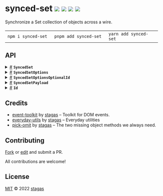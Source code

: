<h1>
synced-set <a href="https://npmjs.org/package/synced-set"><img src="https://img.shields.io/badge/npm-v1.0.0-F00.svg?colorA=000"/></a> <a href="src"><img src="https://img.shields.io/badge/loc-133-FFF.svg?colorA=000"/></a> <a href="https://cdn.jsdelivr.net/npm/synced-set@1.0.0/dist/synced-set.min.js"><img src="https://img.shields.io/badge/brotli-1.9K-333.svg?colorA=000"/></a> <a href="LICENSE"><img src="https://img.shields.io/badge/license-MIT-F0B.svg?colorA=000"/></a>
</h1>

<p></p>

Synchronize a Set collection of objects across a wire.

<h4>
<table><tr><td title="Triple click to select and copy paste">
<code>npm i synced-set </code>
</td><td title="Triple click to select and copy paste">
<code>pnpm add synced-set </code>
</td><td title="Triple click to select and copy paste">
<code>yarn add synced-set</code>
</td></tr></table>
</h4>

## API

<p>  <details id="SyncedSet$44" title="Class" ><summary><span><a href="#SyncedSet$44">#</a></span>  <code><strong>SyncedSet</strong></code>    </summary>  <a href="src/synced-set.ts#L32">src/synced-set.ts#L32</a>  <ul>        <p>  <details id="constructor$45" title="Constructor" ><summary><span><a href="#constructor$45">#</a></span>  <code><strong>constructor</strong></code><em>(options)</em>    </summary>  <a href="src/synced-set.ts#L44">src/synced-set.ts#L44</a>  <ul>    <p>  <details id="new SyncedSet$46" title="ConstructorSignature" ><summary><span><a href="#new SyncedSet$46">#</a></span>  <code><strong>new SyncedSet</strong></code><em>()</em>    </summary>    <ul><p><a href="#SyncedSet$44">SyncedSet</a>&lt;<a href="#T$47">T</a>, <a href="#R$48">R</a>&gt;</p>      <p>  <details id="options$49" title="Parameter" ><summary><span><a href="#options$49">#</a></span>  <code><strong>options</strong></code>    </summary>    <ul><p><a href="#SyncedSetOptionsOptionalId$26">SyncedSetOptionsOptionalId</a>&lt;<a href="#T$47">T</a>, <a href="#R$48">R</a>&gt;</p>        </ul></details></p>  </ul></details></p>    </ul></details><details id="added$51" title="Property" ><summary><span><a href="#added$51">#</a></span>  <code><strong>added</strong></code>  <span><span>&nbsp;=&nbsp;</span>  <code>...</code></span>  </summary>  <a href="src/synced-set.ts#L35">src/synced-set.ts#L35</a>  <ul><p><span>Set</span>&lt;<a href="#T$47">T</a>&gt;</p>        </ul></details><details id="deleted$53" title="Property" ><summary><span><a href="#deleted$53">#</a></span>  <code><strong>deleted</strong></code>  <span><span>&nbsp;=&nbsp;</span>  <code>...</code></span>  </summary>  <a href="src/synced-set.ts#L37">src/synced-set.ts#L37</a>  <ul><p><span>Set</span>&lt;<a href="#T$47">T</a>  [keyof     <a href="#T$47">T</a>]&gt;</p>        </ul></details><details id="map$50" title="Property" ><summary><span><a href="#map$50">#</a></span>  <code><strong>map</strong></code>  <span><span>&nbsp;=&nbsp;</span>  <code>...</code></span>  </summary>  <a href="src/synced-set.ts#L33">src/synced-set.ts#L33</a>  <ul><p><span>Map</span>&lt;<a href="#T$47">T</a>  [keyof     <a href="#T$47">T</a>], <a href="#T$47">T</a>&gt;</p>        </ul></details><details id="onadd$55" title="Property" ><summary><span><a href="#onadd$55">#</a></span>  <code><strong>onadd</strong></code>    </summary>  <a href="src/synced-set.ts#L41">src/synced-set.ts#L41</a>  <ul><p><span>EventHandler</span>&lt;<a href="#SyncedSet$44">SyncedSet</a>&lt;<a href="#T$47">T</a>, <a href="#R$48">R</a>&gt;, <span>CustomEvent</span>&lt;<a href="#T$47">T</a>&gt;&gt;</p>        </ul></details><details id="ondelete$56" title="Property" ><summary><span><a href="#ondelete$56">#</a></span>  <code><strong>ondelete</strong></code>    </summary>  <a href="src/synced-set.ts#L42">src/synced-set.ts#L42</a>  <ul><p><span>EventHandler</span>&lt;<a href="#SyncedSet$44">SyncedSet</a>&lt;<a href="#T$47">T</a>, <a href="#R$48">R</a>&gt;, <span>CustomEvent</span>&lt;<a href="#T$47">T</a>&gt;&gt;</p>        </ul></details><details id="options$54" title="Property" ><summary><span><a href="#options$54">#</a></span>  <code><strong>options</strong></code>    </summary>  <a href="src/synced-set.ts#L39">src/synced-set.ts#L39</a>  <ul><p><a href="#SyncedSetOptions$8">SyncedSetOptions</a>&lt;<a href="#T$47">T</a>, <a href="#R$48">R</a>&gt;</p>        </ul></details><details id="updated$52" title="Property" ><summary><span><a href="#updated$52">#</a></span>  <code><strong>updated</strong></code>  <span><span>&nbsp;=&nbsp;</span>  <code>...</code></span>  </summary>  <a href="src/synced-set.ts#L36">src/synced-set.ts#L36</a>  <ul><p><span>Set</span>&lt;<a href="#T$47">T</a>&gt;</p>        </ul></details><details id="size$57" title="Accessor" ><summary><span><a href="#size$57">#</a></span>  <code><strong>size</strong></code>    </summary>  <a href="src/synced-set.ts#L54">src/synced-set.ts#L54</a>  <ul>        </ul></details><details id="[iterator]$91" title="Method" ><summary><span><a href="#[iterator]$91">#</a></span>  <code><strong>[iterator]</strong></code><em>()</em>    </summary>  <a href="src/synced-set.ts#L50">src/synced-set.ts#L50</a>  <ul>    <p>      <p><strong>[iterator]</strong><em>()</em>  &nbsp;=&gt;  <ul><span>IterableIterator</span>&lt;<a href="#T$47">T</a>&gt;</ul></p></p>    </ul></details><details id="add$81" title="Method" ><summary><span><a href="#add$81">#</a></span>  <code><strong>add</strong></code><em>(object, fromRemote)</em>    </summary>  <a href="src/synced-set.ts#L104">src/synced-set.ts#L104</a>  <ul>    <p>    <details id="object$83" title="Parameter" ><summary><span><a href="#object$83">#</a></span>  <code><strong>object</strong></code>    </summary>    <ul><p><a href="#T$47">T</a></p>        </ul></details><details id="fromRemote$84" title="Parameter" ><summary><span><a href="#fromRemote$84">#</a></span>  <code><strong>fromRemote</strong></code>  <span><span>&nbsp;=&nbsp;</span>  <code>false</code></span>  </summary>    <ul><p>boolean</p>        </ul></details>  <p><strong>add</strong><em>(object, fromRemote)</em>  &nbsp;=&gt;  <ul><a href="#SyncedSet$44">SyncedSet</a>&lt;<a href="#T$47">T</a>, <a href="#R$48">R</a>&gt;</ul></p></p>    </ul></details><details id="clear$68" title="Method" ><summary><span><a href="#clear$68">#</a></span>  <code><strong>clear</strong></code><em>()</em>    </summary>  <a href="src/synced-set.ts#L62">src/synced-set.ts#L62</a>  <ul>    <p>      <p><strong>clear</strong><em>()</em>  &nbsp;=&gt;  <ul>void</ul></p></p>    </ul></details><details id="delete$85" title="Method" ><summary><span><a href="#delete$85">#</a></span>  <code><strong>delete</strong></code><em>(object)</em>    </summary>  <a href="src/synced-set.ts#L149">src/synced-set.ts#L149</a>  <ul>    <p>    <details id="object$87" title="Parameter" ><summary><span><a href="#object$87">#</a></span>  <code><strong>object</strong></code>    </summary>    <ul><p><a href="#T$47">T</a></p>        </ul></details>  <p><strong>delete</strong><em>(object)</em>  &nbsp;=&gt;  <ul>boolean</ul></p></p>    </ul></details><details id="deleteById$88" title="Method" ><summary><span><a href="#deleteById$88">#</a></span>  <code><strong>deleteById</strong></code><em>(id)</em>    </summary>  <a href="src/synced-set.ts#L168">src/synced-set.ts#L168</a>  <ul>    <p>    <details id="id$90" title="Parameter" ><summary><span><a href="#id$90">#</a></span>  <code><strong>id</strong></code>    </summary>    <ul><p><a href="#T$47">T</a>  [keyof     <a href="#T$47">T</a>]</p>        </ul></details>  <p><strong>deleteById</strong><em>(id)</em>  &nbsp;=&gt;  <ul>void</ul></p></p>    </ul></details><details id="forEach$59" title="Method" ><summary><span><a href="#forEach$59">#</a></span>  <code><strong>forEach</strong></code><em>(callback, thisArg)</em>    </summary>  <a href="src/synced-set.ts#L58">src/synced-set.ts#L58</a>  <ul>    <p>    <details id="callback$61" title="Function" ><summary><span><a href="#callback$61">#</a></span>  <code><strong>callback</strong></code><em>(value, value2, set)</em>    </summary>    <ul>    <p>    <details id="value$64" title="Parameter" ><summary><span><a href="#value$64">#</a></span>  <code><strong>value</strong></code>    </summary>    <ul><p><a href="#T$47">T</a></p>        </ul></details><details id="value2$65" title="Parameter" ><summary><span><a href="#value2$65">#</a></span>  <code><strong>value2</strong></code>    </summary>    <ul><p><a href="#T$47">T</a></p>        </ul></details><details id="set$66" title="Parameter" ><summary><span><a href="#set$66">#</a></span>  <code><strong>set</strong></code>    </summary>    <ul><p><span>Set</span>&lt;<a href="#T$47">T</a>&gt;</p>        </ul></details>  <p><strong>callback</strong><em>(value, value2, set)</em>  &nbsp;=&gt;  <ul>void</ul></p></p>    </ul></details><details id="thisArg$67" title="Parameter" ><summary><span><a href="#thisArg$67">#</a></span>  <code><strong>thisArg</strong></code>    </summary>    <ul><p>any</p>        </ul></details>  <p><strong>forEach</strong><em>(callback, thisArg)</em>  &nbsp;=&gt;  <ul>void</ul></p></p>    </ul></details><details id="has$75" title="Method" ><summary><span><a href="#has$75">#</a></span>  <code><strong>has</strong></code><em>(object)</em>    </summary>  <a href="src/synced-set.ts#L90">src/synced-set.ts#L90</a>  <ul>    <p>    <details id="object$77" title="Parameter" ><summary><span><a href="#object$77">#</a></span>  <code><strong>object</strong></code>    </summary>    <ul><p><a href="#T$47">T</a></p>        </ul></details>  <p><strong>has</strong><em>(object)</em>  &nbsp;=&gt;  <ul>boolean</ul></p></p>    </ul></details><details id="receive$72" title="Method" ><summary><span><a href="#receive$72">#</a></span>  <code><strong>receive</strong></code><em>(payload)</em>    </summary>  <a href="src/synced-set.ts#L78">src/synced-set.ts#L78</a>  <ul>    <p>    <details id="payload$74" title="Parameter" ><summary><span><a href="#payload$74">#</a></span>  <code><strong>payload</strong></code>    </summary>    <ul><p><a href="#SyncedSetPayload$3">SyncedSetPayload</a>&lt;<a href="#T$47">T</a>&gt;</p>        </ul></details>  <p><strong>receive</strong><em>(payload)</em>  &nbsp;=&gt;  <ul>void</ul></p></p>    </ul></details><details id="send$70" title="Method" ><summary><span><a href="#send$70">#</a></span>  <code><strong>send</strong></code><em>()</em>    </summary>  <a href="src/synced-set.ts#L66">src/synced-set.ts#L66</a>  <ul>    <p>      <p><strong>send</strong><em>()</em>  &nbsp;=&gt;  <ul>void</ul></p></p>    </ul></details><details id="update$78" title="Method" ><summary><span><a href="#update$78">#</a></span>  <code><strong>update</strong></code><em>(object)</em>    </summary>  <a href="src/synced-set.ts#L95">src/synced-set.ts#L95</a>  <ul>    <p>    <details id="object$80" title="Parameter" ><summary><span><a href="#object$80">#</a></span>  <code><strong>object</strong></code>    </summary>    <ul><p><a href="#T$47">T</a></p>        </ul></details>  <p><strong>update</strong><em>(object)</em>  &nbsp;=&gt;  <ul>void</ul></p></p>    </ul></details></p></ul></details><details id="SyncedSetOptions$8" title="Interface" ><summary><span><a href="#SyncedSetOptions$8">#</a></span>  <code><strong>SyncedSetOptions</strong></code>    </summary>  <a href="src/synced-set.ts#L13">src/synced-set.ts#L13</a>  <ul>        <p>  <details id="id$9" title="Property" ><summary><span><a href="#id$9">#</a></span>  <code><strong>id</strong></code>    </summary>  <a href="src/synced-set.ts#L14">src/synced-set.ts#L14</a>  <ul><p>keyof     <a href="#T$24">T</a></p>        </ul></details><details id="pick$10" title="Property" ><summary><span><a href="#pick$10">#</a></span>  <code><strong>pick</strong></code>    </summary>  <a href="src/synced-set.ts#L15">src/synced-set.ts#L15</a>  <ul><p>keyof     <a href="#T$24">T</a>  []</p>        </ul></details><details id="equal$20" title="Method" ><summary><span><a href="#equal$20">#</a></span>  <code><strong>equal</strong></code><em>(prev, next)</em>    </summary>    <ul>    <p>    <details id="prev$22" title="Parameter" ><summary><span><a href="#prev$22">#</a></span>  <code><strong>prev</strong></code>    </summary>    <ul><p><a href="#R$25">R</a></p>        </ul></details><details id="next$23" title="Parameter" ><summary><span><a href="#next$23">#</a></span>  <code><strong>next</strong></code>    </summary>    <ul><p><a href="#R$25">R</a></p>        </ul></details>  <p><strong>equal</strong><em>(prev, next)</em>  &nbsp;=&gt;  <ul>boolean</ul></p></p>    </ul></details><details id="reducer$17" title="Method" ><summary><span><a href="#reducer$17">#</a></span>  <code><strong>reducer</strong></code><em>(object)</em>    </summary>    <ul>    <p>    <details id="object$19" title="Parameter" ><summary><span><a href="#object$19">#</a></span>  <code><strong>object</strong></code>    </summary>    <ul><p><a href="#T$24">T</a></p>        </ul></details>  <p><strong>reducer</strong><em>(object)</em>  &nbsp;=&gt;  <ul><a href="#R$25">R</a></ul></p></p>    </ul></details><details id="send$11" title="Method" ><summary><span><a href="#send$11">#</a></span>  <code><strong>send</strong></code><em>(payload, cb)</em>    </summary>    <ul>    <p>    <details id="payload$13" title="Parameter" ><summary><span><a href="#payload$13">#</a></span>  <code><strong>payload</strong></code>    </summary>    <ul><p><a href="#SyncedSetPayload$3">SyncedSetPayload</a>&lt;<a href="#T$24">T</a>&gt;</p>        </ul></details><details id="cb$14" title="Function" ><summary><span><a href="#cb$14">#</a></span>  <code><strong>cb</strong></code><em>()</em>    </summary>    <ul>    <p>      <p><strong>cb</strong><em>()</em>  &nbsp;=&gt;  <ul>void</ul></p></p>    </ul></details>  <p><strong>send</strong><em>(payload, cb)</em>  &nbsp;=&gt;  <ul>void</ul></p></p>    </ul></details></p></ul></details><details id="SyncedSetOptionsOptionalId$26" title="Interface" ><summary><span><a href="#SyncedSetOptionsOptionalId$26">#</a></span>  <code><strong>SyncedSetOptionsOptionalId</strong></code>    </summary>  <a href="src/synced-set.ts#L21">src/synced-set.ts#L21</a>  <ul>        <p>  <details id="id$27" title="Property" ><summary><span><a href="#id$27">#</a></span>  <code><strong>id</strong></code>    </summary>  <a href="src/synced-set.ts#L22">src/synced-set.ts#L22</a>  <ul><p>keyof     <a href="#T$42">T</a></p>        </ul></details><details id="pick$28" title="Property" ><summary><span><a href="#pick$28">#</a></span>  <code><strong>pick</strong></code>    </summary>  <a href="src/synced-set.ts#L23">src/synced-set.ts#L23</a>  <ul><p>keyof     <a href="#T$42">T</a>  []</p>        </ul></details><details id="equal$38" title="Method" ><summary><span><a href="#equal$38">#</a></span>  <code><strong>equal</strong></code><em>(prev, next)</em>    </summary>    <ul>    <p>    <details id="prev$40" title="Parameter" ><summary><span><a href="#prev$40">#</a></span>  <code><strong>prev</strong></code>    </summary>    <ul><p><a href="#R$43">R</a></p>        </ul></details><details id="next$41" title="Parameter" ><summary><span><a href="#next$41">#</a></span>  <code><strong>next</strong></code>    </summary>    <ul><p><a href="#R$43">R</a></p>        </ul></details>  <p><strong>equal</strong><em>(prev, next)</em>  &nbsp;=&gt;  <ul>boolean</ul></p></p>    </ul></details><details id="reducer$35" title="Method" ><summary><span><a href="#reducer$35">#</a></span>  <code><strong>reducer</strong></code><em>(object)</em>    </summary>    <ul>    <p>    <details id="object$37" title="Parameter" ><summary><span><a href="#object$37">#</a></span>  <code><strong>object</strong></code>    </summary>    <ul><p><a href="#T$42">T</a></p>        </ul></details>  <p><strong>reducer</strong><em>(object)</em>  &nbsp;=&gt;  <ul><a href="#R$43">R</a></ul></p></p>    </ul></details><details id="send$29" title="Method" ><summary><span><a href="#send$29">#</a></span>  <code><strong>send</strong></code><em>(payload, cb)</em>    </summary>    <ul>    <p>    <details id="payload$31" title="Parameter" ><summary><span><a href="#payload$31">#</a></span>  <code><strong>payload</strong></code>    </summary>    <ul><p><a href="#SyncedSetPayload$3">SyncedSetPayload</a>&lt;<a href="#T$42">T</a>&gt;</p>        </ul></details><details id="cb$32" title="Function" ><summary><span><a href="#cb$32">#</a></span>  <code><strong>cb</strong></code><em>()</em>    </summary>    <ul>    <p>      <p><strong>cb</strong><em>()</em>  &nbsp;=&gt;  <ul>void</ul></p></p>    </ul></details>  <p><strong>send</strong><em>(payload, cb)</em>  &nbsp;=&gt;  <ul>void</ul></p></p>    </ul></details></p></ul></details><details id="SyncedSetPayload$3" title="Interface" ><summary><span><a href="#SyncedSetPayload$3">#</a></span>  <code><strong>SyncedSetPayload</strong></code>    </summary>  <a href="src/synced-set.ts#L7">src/synced-set.ts#L7</a>  <ul>        <p>  <details id="added$4" title="Property" ><summary><span><a href="#added$4">#</a></span>  <code><strong>added</strong></code>    </summary>  <a href="src/synced-set.ts#L8">src/synced-set.ts#L8</a>  <ul><p><span>Set</span>&lt;<a href="#T$7">T</a>&gt;</p>        </ul></details><details id="deleted$6" title="Property" ><summary><span><a href="#deleted$6">#</a></span>  <code><strong>deleted</strong></code>    </summary>  <a href="src/synced-set.ts#L10">src/synced-set.ts#L10</a>  <ul><p><span>Set</span>&lt;<a href="#T$7">T</a>  [keyof     <a href="#T$7">T</a>]&gt;</p>        </ul></details><details id="updated$5" title="Property" ><summary><span><a href="#updated$5">#</a></span>  <code><strong>updated</strong></code>    </summary>  <a href="src/synced-set.ts#L9">src/synced-set.ts#L9</a>  <ul><p><span>Set</span>&lt;<a href="#T$7">T</a>&gt;</p>        </ul></details></p></ul></details><details id="Id$1" title="TypeAlias" ><summary><span><a href="#Id$1">#</a></span>  <code><strong>Id</strong></code>    </summary>  <a href="src/synced-set.ts#L5">src/synced-set.ts#L5</a>  <ul><p>keyof     <a href="#T$2">T</a></p>        </ul></details></p>

## Credits

- [event-toolkit](https://npmjs.org/package/event-toolkit) by [stagas](https://github.com/stagas) &ndash; Toolkit for DOM events.
- [everyday-utils](https://npmjs.org/package/everyday-utils) by [stagas](https://github.com/stagas) &ndash; Everyday utilities
- [pick-omit](https://npmjs.org/package/pick-omit) by [stagas](https://github.com/stagas) &ndash; The two missing object methods we always need.

## Contributing

[Fork](https://github.com/stagas/synced-set/fork) or [edit](https://github.dev/stagas/synced-set) and submit a PR.

All contributions are welcome!

## License

<a href="LICENSE">MIT</a> &copy; 2022 [stagas](https://github.com/stagas)
